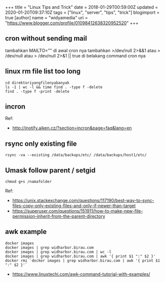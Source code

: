 +++
title = "Linux Tips and Trick"
date = 2018-01-29T00:59:00Z
updated = 2020-01-20T09:37:10Z
tags = ["linux", "server", "tips", "trick"]
blogimport = true 
[author]
	name = "widyamedia"
	uri = "https://www.blogger.com/profile/01098412638320952520"
+++

## cron without sending mail
tambahkan MAILTO="" di awal cron nya tambahkan &gt;/dev/null 2&gt;&amp;&amp;1 atau &gt; /dev/null atau &gt; /dev/null 2&gt;&amp;1 || true di belakang command cron nya

## linux rm file list too long
```
cd direktoriyangfilenyabanyak
ls -1 | wc -l && time find . -type f -delete
find . -type f -print -delete
```

## incron

Ref:

* http://inotify.aiken.cz/?section=incron&page=faq&lang=en

## rsync only existing file

```
rsync -va --existing /data/backups/etc/ /data/backups/host1/etc/
```

## Umask follow parent / setgid
```
chmod g+s /namafolder
```

Ref:

* https://unix.stackexchange.com/questions/117190/best-way-to-sync-files-copy-only-existing-files-and-only-if-newer-than-target
* https://superuser.com/questions/151911/how-to-make-new-file-permission-inherit-from-the-parent-directory

## awk example
```
docker images
docker images | grep widharbor.birau.com
docker images | grep widharbor.birau.com | wc -l
docker images | grep widharbor.birau.com | awk '{ print $1 ":" $2 }'
docker rmi `docker images | grep widharbor.birau.com | awk '{ print $1 ":" $2 }'`
```

* https://www.linuxtechi.com/awk-command-tutorial-with-examples/

